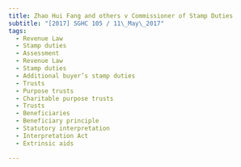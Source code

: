 ```yaml
---
title: Zhao Hui Fang and others v Commissioner of Stamp Duties 
subtitle: "[2017] SGHC 105 / 11\_May\_2017"
tags:
  - Revenue Law
  - Stamp duties
  - Assessment
  - Revenue Law
  - Stamp duties
  - Additional buyer’s stamp duties
  - Trusts
  - Purpose trusts
  - Charitable purpose trusts
  - Trusts
  - Beneficiaries
  - Beneficiary principle
  - Statutory interpretation
  - Interpretation Act
  - Extrinsic aids

---
```


